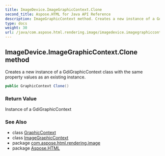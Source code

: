 ```yaml
---
title: ImageDevice.ImageGraphicContext.Clone
second_title: Aspose.HTML for Java API Reference
description: ImageGraphicContext method. Creates a new instance of a GdiGraphicContext class with the same property values as an existing instance
type: docs
weight: 30
url: /java/com.aspose.html.rendering.image/imagedevice.imagegraphiccontext/clone/
---
```

## ImageDevice.ImageGraphicContext.Clone method

Creates a new instance of a GdiGraphicContext class with the same property values as an existing instance.

```java
public GraphicContext Clone()
```

### Return Value

Instance of a GdiGraphicContext

### See Also

* class [GraphicContext](../../../com.aspose.html.rendering/graphiccontext/)
* class [ImageGraphicContext](../)
* package [com.aspose.html.rendering.image](../../imagedevice.imagegraphiccontext/)
* package [Aspose.HTML](../../../)
